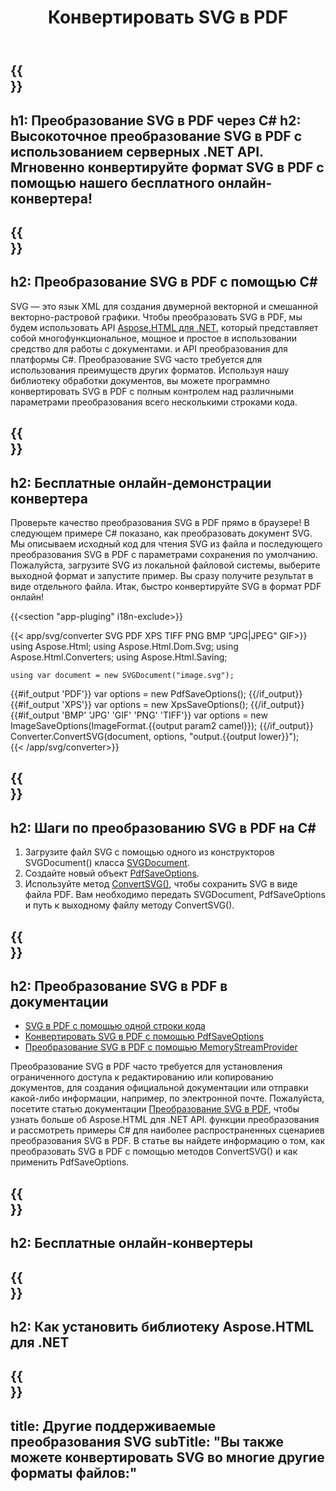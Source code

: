 ﻿---
translation: true
template: /templates/_template-conversion-child.md
title: Конвертировать SVG в PDF
description: Преобразование SVG в PDF на C#. Легко используйте API преобразователя в ASP.NET или любом приложении .NET. Попробуйте онлайн-конвертер SVG в PDF бесплатно!
url: /net/conversion/svg-to-pdf/
family: html
platformtag: net
feature: conversion
informat: SVG
outformat: PDF
otherformats: XPS GIF JPEG PNG TIFF BMP
---

{{<section banner>}}
---
h1: Преобразование SVG в PDF через C#
h2: Высокоточное преобразование SVG в PDF с использованием серверных .NET API. Мгновенно конвертируйте формат SVG в PDF с помощью нашего бесплатного онлайн-конвертера!
---

{{<section overview>}}
---
h2: Преобразование SVG в PDF с помощью C#
---

SVG — это язык XML для создания двумерной векторной и смешанной векторно-растровой графики. Чтобы преобразовать SVG в PDF, мы будем использовать API [Aspose.HTML для .NET](https://products.aspose.com/html/net/), который представляет собой многофункциональное, мощное и простое в использовании средство для работы с документами. и API преобразования для платформы C#. Преобразование SVG часто требуется для использования преимуществ других форматов. Используя нашу библиотеку обработки документов, вы можете программно конвертировать SVG в PDF с полным контролем над различными параметрами преобразования всего несколькими строками кода.

{{<section demos>}}
---
h2: Бесплатные онлайн-демонстрации конвертера
---

Проверьте качество преобразования SVG в PDF прямо в браузере! В следующем примере C# показано, как преобразовать документ SVG. Мы описываем исходный код для чтения SVG из файла и последующего преобразования SVG в PDF с параметрами сохранения по умолчанию. Пожалуйста, загрузите SVG из локальной файловой системы, выберите выходной формат и запустите пример. Вы сразу получите результат в виде отдельного файла. Итак, быстро конвертируйте SVG в формат PDF онлайн!

{{<section "app-pluging" i18n-exclude>}}

{{< app/svg/converter SVG PDF  XPS TIFF PNG BMP "JPG|JPEG" GIF>}}
using Aspose.Html;
using Aspose.Html.Dom.Svg;
using Aspose.Html.Converters;
using Aspose.Html.Saving;

    using var document = new SVGDocument("image.svg");
{{#if_output 'PDF'}}
    var options = new PdfSaveOptions();
{{/if_output}}
{{#if_output 'XPS'}}
    var options = new XpsSaveOptions();
{{/if_output}}
{{#if_output 'BMP' 'JPG' 'GIF' 'PNG' 'TIFF'}}
    var options = new ImageSaveOptions(ImageFormat.{{output param2 camel}});
{{/if_output}}
    Converter.ConvertSVG(document, options, "output.{{output lower}}");   
{{< /app/svg/converter>}}


{{<section steps>}}
---
h2: Шаги по преобразованию SVG в PDF на C#
---
1. Загрузите файл SVG с помощью одного из конструкторов SVGDocument() класса [SVGDocument](https://apireference.aspose.com/html/net/aspose.html.dom.svg/svgdocument).
1. Создайте новый объект [PdfSaveOptions](https://apireference.aspose.com/html/net/aspose.html.saving/pdfsaveoptions).
1. Используйте метод [ConvertSVG()](https://apireference.aspose.com/html/net/aspose.html.converters.converter/convertsvg/methods/3), чтобы сохранить SVG в виде файла PDF. Вам необходимо передать SVGDocument, PdfSaveOptions и путь к выходному файлу методу ConvertSVG().




{{<section documentation>}}
---
h2: Преобразование SVG в PDF в документации
---

  - <a href="https://docs.aspose.com/html/net/converting-between-formats/svg-to-pdf/#svg-to-pdf-by-a-одной строкой кода " target="_blank">SVG в PDF с помощью одной строки кода</a>
  - <a href="https://docs.aspose.com/html/net/converting-between-formats/svg-to-pdf/#convert-svg-to-pdf-using-pdfsaveoptions" target="_blank" >Конвертировать SVG в PDF с помощью PdfSaveOptions</a>
  - <a href="https://docs.aspose.com/html/net/converting-between-formats/svg-to-pdf/#output-stream-providers" target="_blank">Преобразование SVG в PDF с помощью MemoryStreamProvider</a>

Преобразование SVG в PDF часто требуется для установления ограниченного доступа к редактированию или копированию документов, для создания официальной документации или отправки какой-либо информации, например, по электронной почте. Пожалуйста, посетите статью документации [Преобразование SVG в PDF](https://docs.aspose.com/html/net/converting-between-formats/svg-to-pdf/), чтобы узнать больше об Aspose.HTML для .NET API. функции преобразования и рассмотреть примеры C# для наиболее распространенных сценариев преобразования SVG в PDF. В статье вы найдете информацию о том, как преобразовать SVG в PDF с помощью методов ConvertSVG() и как применить PdfSaveOptions.

{{<section online-converters>}}
---
h2: Бесплатные онлайн-конвертеры
---

{{<section get-started>}}
---
h2: Как установить библиотеку Aspose.HTML для .NET
---

{{<section other-conversions>}}
---
title: Другие поддерживаемые преобразования SVG
subTitle: "Вы также можете конвертировать SVG во многие другие форматы файлов:"
---
